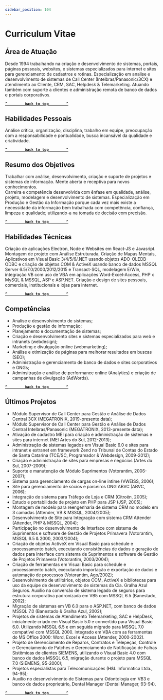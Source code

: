 ```yaml
---
sidebar_position: 104
---
```


# Curriculum Vitae

## Área de Atuação

Desde 1994 trabalhando na criação e desenvolvimento de sistemas, portais, páginas pessoais, websites, e sistemas especializados para internet e sites para gerenciamento de cadastros e rotinas. Especialização em analise e desenvolvimento de sistemas de Call Center (Intelbras/Panasonic/3CX) e atendimento ao Cliente, CRM, SAC, Helpdesk & Telemarketing. Atuando também com suporte a clientes e administração remota de banco de dados e portais corporativos.

**[`^        back to top        ^`](#)**

## Habilidades Pessoais

Análise crítica, organização, disciplina, trabalho em equipe, preocupação com a responsabilidade e pontualidade, busca incansável da qualidade e criatividade.

**[`^        back to top        ^`](#)**

## Resumo dos Objetivos

Trabalhar com análise, desenvolvimento, criação e suporte de projetos e sistemas de informação. Mente aberta e receptiva para novos conhecimentos.  
Carreira e competência desenvolvida com ênfase em qualidade, análise, projeto, modelagem e desenvolvimento de sistemas. Especialização em Produção e Gestão da Informação porque cada vez mais existe a necessidade da informação bem trabalhada com competência, confiança, limpeza e qualidade; utilizando-a na tomada de decisão com precisão.

**[`^        back to top        ^`](#)**

## Habilidades Técnicas

Criação de aplicações Electron, Node e Websites em React-JS e Javasript. Montagem de projeto com Análise Estruturada, Criação de Mapas Mentais, Aplicativos em Visual Basic 3/4/5/6/.NET usando objetos ADO-OLEDB-ODBC e criação de objetos COM & ActiveX usando banco de dados MSSQL Server 6.5/7.0/2000/2012/2015 e Transact-SQL, modelagem ErWin, integração VB com uso de VBA em aplicações Word-Excel-Access, PHP x MySQL & MSSQL, ASP e ASP.NET. Criação e design de sites pessoais, comerciais, institucionais e lojas para internet.

**[`^        back to top        ^`](#)**

## Competências

 - Analise e desenvolvimento de sistemas;
 - Produção e gestão de informação;
 - Planejamento e documentação de sistemas;
 - Criação e desenvolvimento sites e sistemas especializados para web e intranets (webdesign);
 - Marketing e divulgação online (webmarketing);
 - Análise e otimização de páginas para melhorar resultados em buscas (SEO);
 - Administração e gerenciamento de banco de dados e sites corporativos e ONGs;
 - Adminsitração e análise de performance online (Analytics) e criação de campanhas de divulgação (AdWords).

**[`^        back to top        ^`](#)**

## Últimos Projetos

 - Módulo Supervisor de Call Center para Gestão e Análise de Dados Central 3CX (MEGATRONIX, 2019-presente data);
 - Módulo Supervisor de Call Center para Gestão e Análise de Dados Central Intelbras/Panasonic (MEGATRONIX, 2013-presente data);
 - Ativação de cadastro MEI para criação e administração de sistemas e sites para internet (MEI Artes do Sul, 2012-2013);
 - Administração de sistemas legados em Visual Basic 6.0 e sites para intranet e extranet em framework Zend no Tribunal de Contas do Estado de Santa Catarina (TCE/SC, Programador & Webdesign, 2009-2012);
 - Criação e administração de sites para empresas e negócios (Artes do Sul, 2007-2009);
 - Suporte e manutenção de Módulo Suprimentos (Votorantim, 2006-2007);
 - Sistema para gerenciamento de cargas on-line intime (VWEISS, 2006);
 - Site para gerenciamento de sócios e parceiros ONG ABVC (ABVC, 2006);
 - Integração de sistema para Tráfego de Loja e CRM (Citroën, 2005);
 - Estudo e portabilidade de projeto em PHP para JSP (JSP, 2005);
 - Montagem de modelo para reengenharia de sistema CRM no modelo em 3 camadas (Attender, VB & MSSQL, 2004/2005);
 - Desenvolvimento de Site para Integração com sistema CRM Attender (Attender, PHP & MSSQL, 2004);
 - Participação no desenvolvimento de Interface com sistema de Suprimentos e software de Gestão de Projetos Primavera (Votorantim, MSSQL 6.5 & 2000, 2003/2004);
 - Criação de objetos ActiveX em Visual Basic para schedule e processamento batch, executando consistências de dados e geração de dados para Interface com sistema de Suprimentos e software de Gestão de Projetos Primavera (Votorantim, 2003/2004);
 - Criação de ferramentas em Visual Basic para schedule e processamento batch, executando importação e exportação de dados e automação de processos (Votorantim, Ago/2002);
 - Desenvolvimento de utilitários, objetos COM, ActiveX e bibliotecas para uso da equipe de desenvolvimento de sistemas da Cia. Gralha Azul Seguros. Auxílio na conversão de sistema legado de seguros para estrutura corporativa padronizada em VB5 com MSSQL 6.5 (Banestado, 2002);
 - Migração de sistemas em VB 6.0 para o ASP.NET, com banco de dados MSSQL 7.0 (Banestado & Gralha Azul, 2002);
 - Projetos de sistemas de Atendimento Telemarketing, SAC e HelpDesk, inicialmente criado em Visual Basic 5.0 e convertido para Visual Basic 6.0. Utilizando MSSQL 6.5 e em seguida migrado para MSSQL 7.0 compatível com MSSQL 2000. Integrado em VBA com as ferramentas do MS Office 2000: Word, Excel e Access (Attender, 2000-2002).
 - Projeto de Gerenciamento de Reparos, Contratos e Telepeças, Controle e Gerenciamento de Patches e Gerenciamento de Notificação de Falhas Sistêmicas de clientes SIEMENS, utilizando o Visual Basic 4.0 com banco de dados MSSQL 6.5, migração durante o projeto para MSSQL 7.0 (SIEMENS, 95-2000);
 - Projetos especialistas para Telecomunicações (H&L Informática Ltda., 94-95);
 - Auxílio no desenvolvimento de Sistemas para Odontologia em VB3 e banco de dados proprietário, Dental Manager (Dental Manager, 93-94).

**[`^        back to top        ^`](#)**